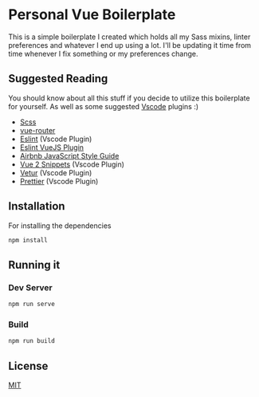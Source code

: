 # Personal Vue Boilerplate

This is a simple boilerplate I created which holds all my Sass mixins, linter preferences and whatever I end up using a lot. I'll be updating it time from time whenever I fix something or my preferences change.

## Suggested Reading

You should know about all this stuff if you decide to utilize this boilerplate for yourself. As well as some suggested [Vscode](https://code.visualstudio.com/) plugins :)

-   [Scss](https://sass-lang.com/guide)
-   [vue-router](https://github.com/vuejs/vue-router)
-   [Eslint](https://github.com/microsoft/vscode-eslint) (Vscode Plugin)
-   [Eslint VueJS Plugin](https://github.com/vuejs/eslint-plugin-vue 'Eslint Vuejs plugiin')
-   [Airbnb JavaScript Style Guide](https://github.com/airbnb/javascript 'Airbnb JavaScript Style Guide')
-   [Vue 2 Snippets](https://marketplace.visualstudio.com/items?itemName=hollowtree.vue-snippets) (Vscode Plugin)
-   [Vetur](https://marketplace.visualstudio.com/items?itemName=octref.vetur) (Vscode Plugin)
-   [Prettier](https://marketplace.visualstudio.com/items?itemName=esbenp.prettier-vscode) (Vscode Plugin)

## Installation

For installing the dependencies

```bash
npm install
```

## Running it

### Dev Server

```bash
npm run serve
```

### Build

```bash
npm run build
```

## License

[MIT](https://choosealicense.com/licenses/mit/)
